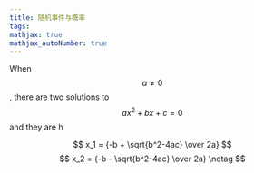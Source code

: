 ```yaml
---
title: 随机事件与概率
tags: 
mathjax: true
mathjax_autoNumber: true
---
```




When $$a \ne 0$$, there are two solutions to $$ax^2 + bx + c = 0$$ and they are h


$$
x_1 = {-b + \sqrt{b^2-4ac} \over 2a}
$$
$$
x_2 = {-b - \sqrt{b^2-4ac} \over 2a} \notag
$$


